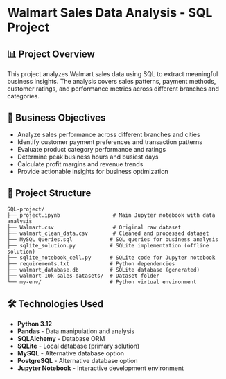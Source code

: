 # Walmart Sales Data Analysis - SQL Project

## 📊 Project Overview

This project analyzes Walmart sales data using SQL to extract meaningful business insights. The analysis covers sales patterns, payment methods, customer ratings, and performance metrics across different branches and categories.

## 🎯 Business Objectives

- Analyze sales performance across different branches and cities
- Identify customer payment preferences and transaction patterns
- Evaluate product category performance and ratings
- Determine peak business hours and busiest days
- Calculate profit margins and revenue trends
- Provide actionable insights for business optimization

## 📁 Project Structure

```
SQL-project/
├── project.ipynb                 # Main Jupyter notebook with data analysis
├── Walmart.csv                   # Original raw dataset
├── walmart_clean_data.csv        # Cleaned and processed dataset
├── MySQL Queries.sql            # SQL queries for business analysis
├── sqlite_solution.py           # SQLite implementation (offline solution)
├── sqlite_notebook_cell.py      # SQLite code for Jupyter notebook
├── requirements.txt             # Python dependencies
├── walmart_database.db          # SQLite database (generated)
├── walmart-10k-sales-datasets/  # Dataset folder
└── my-env/                      # Python virtual environment
```

## 🛠️ Technologies Used

- **Python 3.12**
- **Pandas** - Data manipulation and analysis
- **SQLAlchemy** - Database ORM
- **SQLite** - Local database (primary solution)
- **MySQL** - Alternative database option
- **PostgreSQL** - Alternative database option
- **Jupyter Notebook** - Interactive development environment







